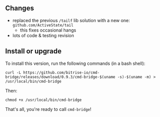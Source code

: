 ## Changes

* replaced the previous `/tailf` lib solution with a new one: `github.com/ActiveState/tail`
    * this fixes occasional hangs
* lots of code & testing revision


## Install or upgrade

To install this version, run the following commands (in a bash shell):

```
curl -L https://github.com/bitrise-io/cmd-bridge/releases/download/0.9.3/cmd-bridge-$(uname -s)-$(uname -m) > /usr/local/bin/cmd-bridge
```

Then:

```
chmod +x /usr/local/bin/cmd-bridge
```

That's all, you're ready to call `cmd-bridge`!
